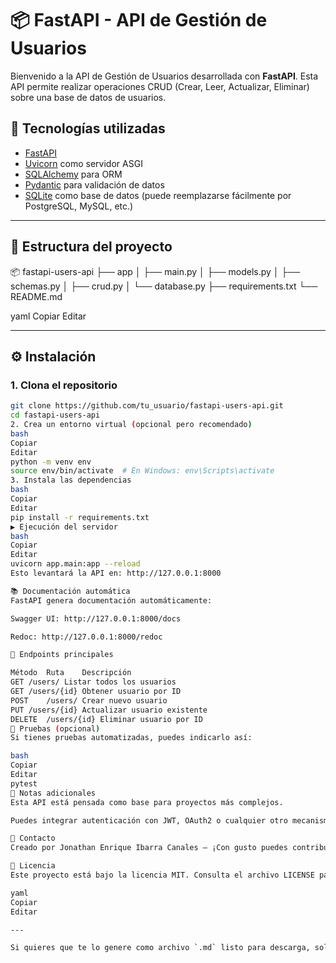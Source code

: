 # 📦 FastAPI - API de Gestión de Usuarios

Bienvenido a la API de Gestión de Usuarios desarrollada con **FastAPI**. Esta API permite realizar operaciones CRUD (Crear, Leer, Actualizar, Eliminar) sobre una base de datos de usuarios.

## 🚀 Tecnologías utilizadas

- [FastAPI](https://fastapi.tiangolo.com/)
- [Uvicorn](https://www.uvicorn.org/) como servidor ASGI
- [SQLAlchemy](https://www.sqlalchemy.org/) para ORM
- [Pydantic](https://docs.pydantic.dev/) para validación de datos
- [SQLite](https://www.sqlite.org/index.html) como base de datos (puede reemplazarse fácilmente por PostgreSQL, MySQL, etc.)

---

## 📁 Estructura del proyecto

📦 fastapi-users-api ├── app │ ├── main.py │ ├── models.py │ ├── schemas.py │ ├── crud.py │ └── database.py ├── requirements.txt └── README.md

yaml
Copiar
Editar

---

## ⚙️ Instalación

### 1. Clona el repositorio

```bash
git clone https://github.com/tu_usuario/fastapi-users-api.git
cd fastapi-users-api
2. Crea un entorno virtual (opcional pero recomendado)
bash
Copiar
Editar
python -m venv env
source env/bin/activate  # En Windows: env\Scripts\activate
3. Instala las dependencias
bash
Copiar
Editar
pip install -r requirements.txt
▶️ Ejecución del servidor
bash
Copiar
Editar
uvicorn app.main:app --reload
Esto levantará la API en: http://127.0.0.1:8000

📚 Documentación automática
FastAPI genera documentación automáticamente:

Swagger UI: http://127.0.0.1:8000/docs

Redoc: http://127.0.0.1:8000/redoc

📌 Endpoints principales

Método	Ruta	Descripción
GET	/users/	Listar todos los usuarios
GET	/users/{id}	Obtener usuario por ID
POST	/users/	Crear nuevo usuario
PUT	/users/{id}	Actualizar usuario existente
DELETE	/users/{id}	Eliminar usuario por ID
🧪 Pruebas (opcional)
Si tienes pruebas automatizadas, puedes indicarlo así:

bash
Copiar
Editar
pytest
📝 Notas adicionales
Esta API está pensada como base para proyectos más complejos.

Puedes integrar autenticación con JWT, OAuth2 o cualquier otro mecanismo.

📩 Contacto
Creado por Jonathan Enrique Ibarra Canales – ¡Con gusto puedes contribuir o dejar tus sugerencias!

🪪 Licencia
Este proyecto está bajo la licencia MIT. Consulta el archivo LICENSE para más detalles.

yaml
Copiar
Editar

---

Si quieres que te lo genere como archivo `.md` listo para descarga, solo dime y te lo creo como archivo adjunto 📄👇.







